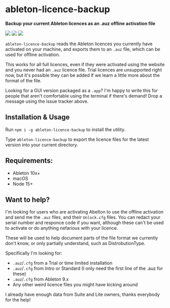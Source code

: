 # ableton-licence-backup

**Backup your current Ableton licences as an .auz offline activation file**

![](https://img.shields.io/npm/dt/@stonegray/ableton-licence-backup) ![](https://img.shields.io/github/languages/code-size/stonegray/ableton-licence-backup) ![](https://img.shields.io/github/license/stonegray/ableton-licence-backup)

`ableton-licence-backup` reads the Ableton licences you currently have activated on your machine, and exports them to an `.auz` file, which can be used for offline activation.

This works for all full licences, even if they were activated using the website and you never had an `.auz` licence file. Trial licences are unsupported right now, but it's possible they can be added if we learn a little more about the format of the file. 

Looking for a GUI version packaged as a `.app`? I'm happy to write this for people that aren't comfortable using the terminal if there's demand! Drop a message using the issue tracker above.

## Installation & Usage

Run `npm i -g ableton-licence-backup` to install the utility.

Type `ableton-licence-backup` to export the licence files for the latest version into your current directory.

## Requirements:

  - Ableton 10x+
  - macOS 
  - Node 15+

## Want to help?

I'm looking for users who are activating Abelton to use the offline activation and send me the `.auz` files, and their `Unlock.cfg` files. You can redact your serial number and responce code if you want, although these can't be used to activate or do anything nefarious with your licence. 

These will be used to help document parts of the file format we currently don't know, or only partially understand, such as DistrobutionType.

Specifically I'm looking for:
  - `.auz`/`.cfg` from a Trial or time limited installation
  - `.auz`/`.cfg` from Intro or Standard (I only need the first line of the .auz for these)
  - `.auz`/`.cfg` from Ableton 9.x
  - Any other weird licence files you might have kicking around

I already have enough data from Suite and Lite owners, thanks everybody for the help!
  
